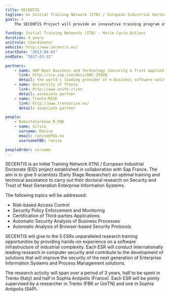 ```yaml
---
title: SECENTIS
tagline: an Initial Training Network (ITN) / European Industrial Doctorate (EID) project established in collaboration with Sap France. The aim is to give 5 scientists (Early Stage Researcher) an optimal training and technical assistance to carry out their doctoral research on Security and Trust of Next Generation Enterprise Information Systems.
goals: >
    The SECENTIS Project will provide an innovative training program at the Doctoral level to educate a new generation of security experts capable to tackle the scientific and technical challenges raised by the combination of new technologies (e.g., cloud computing, mobile applications, and the Software-as-a-Service paradigm) and to manage the impact of these changes in industry.

funding: Initial Training Networks (ITN) - Marie Curie Actions
duration: 4 years
unitrole: Coordinator
website: http://www.secentis.eu/
startDate: "2013-04-01"
endDate: "2017-03-31"

partners:
    - name: SAP Next Business and Technology (Security & Trust applied research department in Sophia-Antipolis)
      link: http://scn.sap.com/docs/DOC-25949
      detail: the world's leading provider of e-business software solutions
    - name: University of Trento
      link: http://www.unitn.it/en
      detail: associate partner
    - name: Trento-RISE
      link: http://www.trentorise.eu/
      detail: associate partner

people:
    - RobertoCarbone_R_FBK
    - name: Silvio
      surname: Ranise
      email: ranise@fbk.eu
      usernameFBK: ranise

peopleOrder: surname
---
```


SECENTIS is an Initial Training Network (ITN) / European Industrial Doctorate (EID) project established in collaboration with Sap France.
The aim is to give 5 scientists (Early Stage Researcher) an optimal training and technical assistance to carry out their doctoral research on Security and Trust of Next Generation Enterprise Information Systems.

The following topics will be addressed:
* Risk-based Access Control
* Security Policy Enforcement and Monitoring
* Certification of Third-parties Applications
* Automatic Security Analysis of Business Processes
* Automatic Analysis of Browser-based Security Protocols

SECENTIS will give to the 5 ESRs unparalleled research training opportunities by providing hands-on experience on a software infrastructure of industrial complexity. Each ESR will conduct internationally leading research in computer security and contribute to the development of solutions that will improve the security of the next generation of Enterprise Information Systems and Process Management solutions.

The research activity will span over a period of 3 years, half to be spent in Trento (Italy) and half in Sophia Antipolis (France). Each ESR will be jointly supervised by a researcher in Trento (FBK or UniTN) and one in Sophia Antipolis (SAP).
